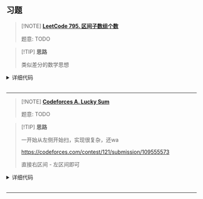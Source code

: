 ## 习题

> [!NOTE] **[LeetCode 795. 区间子数组个数](https://leetcode.cn/problems/number-of-subarrays-with-bounded-maximum/)**
> 
> 题意: TODO

> [!TIP] **思路**
> 
> 类似差分的数学思想

<details>
<summary>详细代码</summary>
<!-- tabs:start -->

##### **C++**

```cpp
class Solution {
public:
    int calc(vector<int> & A, int k) {
        int res = 0, n = A.size();
        for (int i = 0; i < n; ++ i ) {
            if (A[i] > k)
                continue;
            int j = i + 1;
            while (j < n && A[j] <= k)
                j ++ ;
            int len = j - i;
            res += len * (len + 1) / 2;
            i = j - 1; // i = j 也可 因为 j == n || A[j] > k 必成立
        }
        return res;
    }

    int numSubarrayBoundedMax(vector<int>& nums, int left, int right) {
        return calc(nums, right) - calc(nums, left - 1);
    }
};
```

##### **Python**

```python

```

<!-- tabs:end -->
</details>

<br>

* * *

> [!NOTE] **[Codeforces A. Lucky Sum](https://codeforces.com/problemset/problem/121/A)**
> 
> 题意: TODO

> [!TIP] **思路**
> 
> 一开始从左侧开始扫，实现很复杂，还wa
> 
> https://codeforces.com/contest/121/submission/109555573
> 
> 直接右区间 - 左区间即可

<details>
<summary>详细代码</summary>
<!-- tabs:start -->

##### **C++**

```cpp
// Problem: A. Lucky Sum
// Contest: Codeforces - Codeforces Beta Round #91 (Div. 1 Only)
// URL: https://codeforces.com/problemset/problem/121/A
// Memory Limit: 256 MB
// Time Limit: 2000 ms

#include <bits/stdc++.h>
using namespace std;

// 2^11 最多2048个 lucky number
using LL = long long;
const int N = 2100;

LL ln[N], cnt;

void dfs(int u, LL v) {
    ln[cnt++] = v;
    if (u == 10)
        return;

    dfs(u + 1, v * 10 + 4);
    dfs(u + 1, v * 10 + 7);
}

void init() {
    dfs(0, 0);
    sort(ln, ln + cnt);
}

LL f(int n) {
    if (!n)
        return 0;

    LL ret = 0;
    for (int i = 1; i < cnt; ++i)
        if (ln[i] < n)
            ret += (ln[i] - ln[i - 1]) * ln[i];
        else {
            ret += (n - ln[i - 1]) * ln[i];
            break;
        }
    return ret;
}

int main() {
    init();

    int l, r;
    cin >> l >> r;

    cout << f(r) - f(l - 1) << endl;

    return 0;
}
```

##### **Python**

```python

```

<!-- tabs:end -->
</details>

<br>

* * *